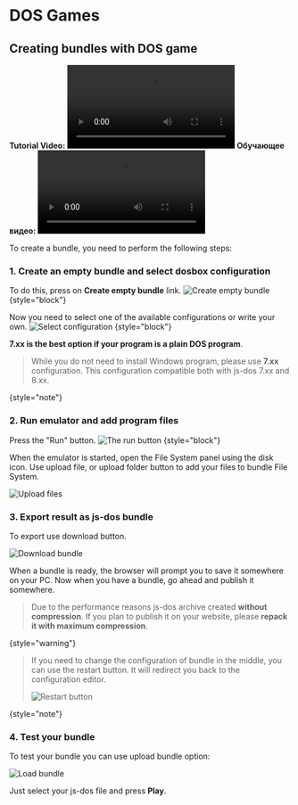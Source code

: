 # DOS Games

## Creating bundles with DOS game

<tabs>
    <tab title="English">
       <strong>Tutorial Video:</strong>
       <video src="https://www.youtube.com/watch?v=erq29Tsd9U8" />
    </tab>
    <tab title="Russian">
      <strong>Обучающее видео:</strong>
      <video src="https://www.youtube.com/watch?v=PWugVpHx87M" />
      <strong>Как крафтить игры от NicCarter54:</strong>
      <video src="https://www.youtube.com/watch?v=7WfMcQt38c0" />
    </tab>
</tabs>

To create a bundle, you need to perform the following steps:

### 1. Create an empty bundle and select dosbox configuration

To do this, press on **Create empty bundle** link.
![Create empty bundle](create-empty-bundle.jpg)
{style="block"}

Now you need to select one of the available configurations or write your own.
![Select configuration](select-configuration.jpg)
{style="block"}

**7.xx is the best option if your program is a plain DOS program**. 

> While you do not need to install Windows program, please use **7.xx** configuration.
> This configuration compatible both with js-dos 7.xx and 8.xx.
> 
{style="note"}

### 2. Run emulator and add program files

Press the "Run" button.
![The run button](the-run-button.jpg)
{style="block"}

When the emulator is started, open the File System panel using the disk icon.
Use upload file, or upload folder button to add your files to bundle File System.

![Upload files](upload-files.jpg)

### 3. Export result as js-dos bundle

To export use download button.

![Download bundle](download-bundle.jpg)

When a bundle is ready, the browser will prompt you to save it somewhere on your PC. 
Now when you have a bundle, go ahead and publish it somewhere.

> Due to the performance reasons js-dos archive created **without compression**.
> If you plan to publish it on your website, please **repack it with maximum compression**.
> 
{style="warning"}

> If you need to change the configuration of bundle in the middle, you can use the restart button. It 
> will redirect you back to the configuration editor.
> 
> ![Restart button](restart-button.jpg)
> 
{style="note"}


### 4. Test your bundle

To test your bundle you can use upload bundle option:

![Load bundle](load-bundle.jpg)

Just select your js-dos file and press **Play**.
